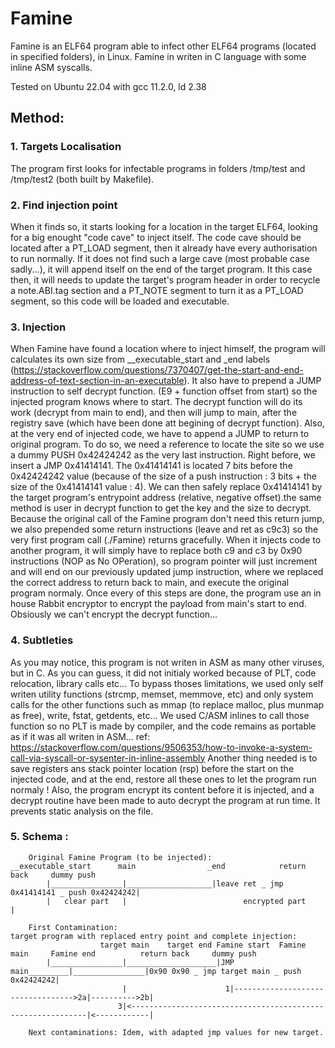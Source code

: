 # Famine
Famine is an ELF64 program able to infect other ELF64 programs (located in specified folders), in Linux.
Famine in writen in C language with some inline ASM syscalls.

Tested on Ubuntu 22.04 with gcc 11.2.0, ld 2.38

## Method:
### 1. Targets Localisation
The program first looks for infectable programs in folders /tmp/test and /tmp/test2 (both built by Makefile).
### 2. Find injection point
When it finds so, it starts looking for a location in the target ELF64, looking for a big enought "code cave" to inject itself.
The code cave should be located after a PT_LOAD segment, then it already have every authorisation to run normally.
If it does not find such a large cave (most probable case sadly...), it will append itself on the end of the target program.
It this case then, it will needs to update the target's program header in order to recycle a note.ABI.tag section and a PT_NOTE segment to turn it as a PT_LOAD segment, so this code will be loaded and executable.
### 3. Injection
When Famine have found a location where to inject himself, the program will calculates its own size from __executable_start and _end labels (https://stackoverflow.com/questions/7370407/get-the-start-and-end-address-of-text-section-in-an-executable).
It also have to prepend a JUMP instruction to self decrypt function. (E9 + function offset from start) so the injected program knows where to start. The decrypt function will do its work (decrypt from main to end), and then will jump to main, after the registry save (which have been done att begining of decrypt function).
Also, at the very end of injected code, we have to append a JUMP to return to original program. 
To do so, we need a reference to locate the site so we use a dummy PUSH 0x42424242 as the very last instruction.
Right before, we insert a JMP 0x41414141. The 0x41414141 is located 7 bits before the 0x42424242 value (because of the size of a push instruction : 3 bits + the size of the 0x41414141 value : 4). We can then safely replace 0x41414141 by the target program's entrypoint address (relative, negative offset).the same method is user in decrypt function to get the key and the size to decrypt.
Because the original call of the Famine program don't need this return jump, we also prepended some return instructions (leave and ret as c9c3) so the very first program call (./Famine) returns gracefully. When it injects code to another program, it will simply have to replace both c9 and c3 by 0x90 instructions (NOP as No OPeration), so program pointer will just increment and will end on our previously updated jump instruction, where we replaced the correct address to return back to main, and execute the original program normaly.
Once every of this steps are done, the program use an in house Rabbit encryptor to encrypt the payload from main's start to end.
Obsiously we can't encrypt the decrypt function...
### 4. Subtleties
As you may notice, this program is not writen in ASM as many other viruses, but in C. As you can guess, it did not initialy worked because of PLT, code relocation, library calls etc... 
To bypass thoses limitations, we used only self writen utility functions (strcmp, memset, memmove, etc) and only system calls for the other functions such as mmap (to replace malloc, plus munmap as free), write, fstat, getdents, etc... 
We used C/ASM inlines to call those function so no PLT is made by compiler, and the code remains as portable as if it was all writen in ASM...
ref: https://stackoverflow.com/questions/9506353/how-to-invoke-a-system-call-via-syscall-or-sysenter-in-inline-assembly
Another thing needed is to save registers ans stack pointer location (rsp) before the start on the injected code, and at the end, restore all these ones to let the program run normaly !
Also, the program encrypt its content before it is injected, and a decrypt routine have been made to auto decrypt the program at run time. It prevents static analysis on the file.
### 5. Schema :
```
	Original Famine Program (to be injected):
__executable_start		main				_end			return back		dummy push
		|________________|___________________|leave ret _ jmp 0x41414141 _ push 0x42424242|
		|	clear part	 | 							encrypted part						  |

	First Contamination:
target program with replaced entry point and complete injection:
					target main	   target end Famine start	Famine main		Famine end			return back		dummy push
		|________________|____________________|JMP main_________|________________|0x90 0x90 _ jmp target main _ push 0x42424242|
						 |						1|---------------------------------->2a|---------->2b|
						3|<------------------------------------------------------------|<------------|
	
	Next contaminations: Idem, with adapted jmp values for new target.

```
